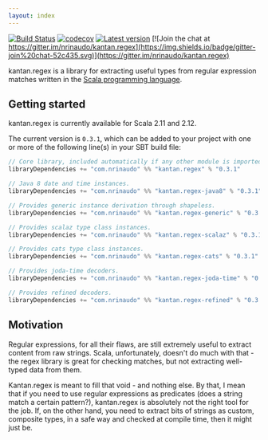 ```yaml
---
layout: index
---
```


[![Build Status](https://travis-ci.org/nrinaudo/kantan.regex.svg?branch=master)](https://travis-ci.org/nrinaudo/kantan.regex)
[![codecov](https://codecov.io/gh/nrinaudo/kantan.regex/branch/master/graph/badge.svg)](https://codecov.io/gh/nrinaudo/kantan.regex)
[![Latest version](https://index.scala-lang.org/nrinaudo/kantan.regex/kantan.regex/latest.svg)](https://index.scala-lang.org/nrinaudo/kantan.regex)
[![Join the chat at https://gitter.im/nrinaudo/kantan.regex](https://img.shields.io/badge/gitter-join%20chat-52c435.svg)](https://gitter.im/nrinaudo/kantan.regex)

kantan.regex is a library for extracting useful types from regular expression matches written in the
[Scala programming language](http://www.scala-lang.org).

## Getting started

kantan.regex is currently available for Scala 2.11 and 2.12.

The current version is `0.3.1`, which can be added to your project with one or more of the following line(s)
in your SBT build file:

```scala
// Core library, included automatically if any other module is imported.
libraryDependencies += "com.nrinaudo" %% "kantan.regex" % "0.3.1"

// Java 8 date and time instances.
libraryDependencies += "com.nrinaudo" %% "kantan.regex-java8" % "0.3.1"

// Provides generic instance derivation through shapeless.
libraryDependencies += "com.nrinaudo" %% "kantan.regex-generic" % "0.3.1"

// Provides scalaz type class instances.
libraryDependencies += "com.nrinaudo" %% "kantan.regex-scalaz" % "0.3.1"

// Provides cats type class instances.
libraryDependencies += "com.nrinaudo" %% "kantan.regex-cats" % "0.3.1"

// Provides joda-time decoders.
libraryDependencies += "com.nrinaudo" %% "kantan.regex-joda-time" % "0.3.1"

// Provides refined decoders.
libraryDependencies += "com.nrinaudo" %% "kantan.regex-refined" % "0.3.1"
```

## Motivation

Regular expressions, for all their flaws, are still extremely useful to extract content from raw strings. Scala,
unfortunately, doesn't do much with that - the regex library is great for checking matches, but not extracting
well-typed data from them.

Kantan.regex is meant to fill that void - and nothing else. By that, I mean that if you need to use regular expressions
as predicates (does a string match a certain pattern?), kantan.regex is absolutely not the right tool for the job. If,
on the other hand, you need to extract bits of strings as custom, composite types, in a safe way and checked at compile
time, then it might just be.
